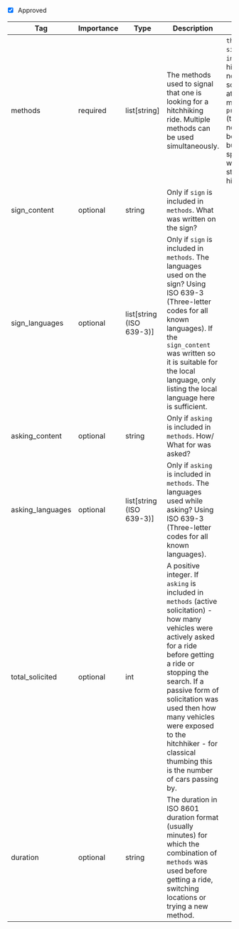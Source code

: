 - [x] Approved

| Tag                  | Importance   | Type    | Description                                                                                                   | Enum                | Examples |
|----------------------|--------------|---------|---------------------------------------------------------------------------------------------------------------|---------------------|---------|
| methods               | required  | list[string]   | The methods used to signal that one is looking for a hitchhiking ride. Multiple methods can be used simultaneously.                                                                        | `thumb`, `waving`, `sign`, `asking`, `invited` (the hitchhiker was not actively soliciting rides at the moment), `prearranged` (the ride was not planned before the trip but arranged spontaneously with a stranger while hitchhiking) |[thumb, sign]         |
| sign_content               | optional  | string   | Only if `sign` is included in `methods`. What was written on the sign?                                                                         |  |Straßburg - Strasbourg          |
| sign_languages               | optional  | list[string (ISO 639-3)]   | Only if `sign` is included in `methods`. The languages used on the sign? Using ISO 639-3 (Three-letter codes for all known languages). If the `sign_content` was written so it is suitable for the local language, only listing the local language here is sufficient.                                                                         |  |[deu, fra]         |
| asking_content               | optional  | string   | Only if `asking` is included in `methods`. How/ What for was asked?                                                                        |  | Are you driving towards Strasbourg?          |
| asking_languages               | optional  | list[string (ISO 639-3)]   | Only if `asking` is included in `methods`. The languages used while asking? Using ISO 639-3 (Three-letter codes for all known languages).                                                                       |  |[eng]         |
| total_solicited      | optional  | int     | A positive integer. If `asking` is included in `methods` (active solicitation) -  how many vehicles were actively asked for a ride before getting a ride or stopping the search. If a passive form of solicitation was used then how many vehicles were exposed to the hitchhiker - for classical thumbing this is the number of cars passing by.       |                     |10         |
| duration      | optional  | string     | The duration in ISO 8601 duration format (usually minutes) for which the combination of `methods` was used before getting a ride, switching locations or trying a new method.      |                     |PT30M         |

